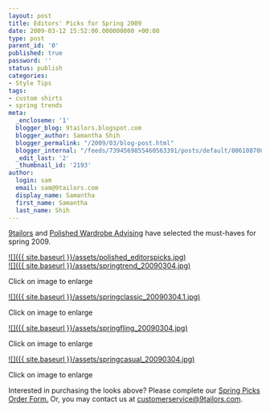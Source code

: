 ```yaml
---
layout: post
title: Editors' Picks for Spring 2009
date: 2009-03-12 15:52:00.000000000 +00:00
type: post
parent_id: '0'
published: true
password: ''
status: publish
categories:
- Style Tips
tags:
- custom shirts
- spring trends
meta:
  _encloseme: '1'
  blogger_blog: 9tailors.blogspot.com
  blogger_author: Samantha Shih
  blogger_permalink: "/2009/03/blog-post.html"
  blogger_internal: "/feeds/7394569855460563391/posts/default/806108708004362028"
  _edit_last: '2'
  _thumbnail_id: '2193'
author:
  login: sam
  email: sam@9tailors.com
  display_name: Samantha
  first_name: Samantha
  last_name: Shih
---
```

[9tailors](http://beta.9tailors.com/) and [Polished Wardrobe Advising](http://polishedadvising.com/) have selected the must-haves for spring 2009.

[![]({{ site.baseurl }}/assets/polished_editorspicks.jpg)](http://1.bp.blogspot.com/_RlJ3L7W6dBw/SbnZXjyjt1I/AAAAAAAAHXs/-3ZL7PlveDg/s1600-h/polished_editorspicks.jpg)  
[![]({{ site.baseurl }}/assets/springtrend_20090304.jpg)](http://3.bp.blogspot.com/_RlJ3L7W6dBw/SbpdGRR50WI/AAAAAAAAHX0/pFPs2dUIM9o/s1600-h/springtrend_20090304.jpg)

Click on image to enlarge

[![]({{ site.baseurl }}/assets/springclassic_20090304.1.jpg)](http://3.bp.blogspot.com/_RlJ3L7W6dBw/Sb5G7aIhWyI/AAAAAAAAHYY/Q4Jf54tGcJs/s1600-h/springclassic_20090304.1.jpg)

Click on image to enlarge

[![]({{ site.baseurl }}/assets/springfling_20090304.jpg)](http://1.bp.blogspot.com/_RlJ3L7W6dBw/Sbpd2x2N4iI/AAAAAAAAHYE/jgb6R7Sz4pc/s1600-h/springfling_20090304.jpg)

Click on image to enlarge

[![]({{ site.baseurl }}/assets/springcasual_20090304.jpg)](http://2.bp.blogspot.com/_RlJ3L7W6dBw/SbnZNbK5FBI/AAAAAAAAHXM/hyBOSQzzQIA/s1600-h/springcasual_20090304.jpg)

Click on image to enlarge

Interested in purchasing the looks above? Please complete our [Spring Picks Order Form.](http://spreadsheets.google.com/viewform?formkey=cERNbE93WnJLSUMzOWk3bktiZ1hNU2c6MA..) Or, you may contact us at customerservice@9tailors.com.